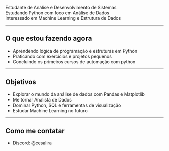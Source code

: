 Estudante de Análise e Desenvolvimento de Sistemas  
Estudando Python com foco em Análise de Dados  
Interessado em Machine Learning e Estrutura de Dados  

---

## O que estou fazendo agora
- Aprendendo lógica de programação e estruturas em Python
- Praticando com exercícios e projetos pequenos
- Concluindo os primeiros cursos de automação com python


---

## Objetivos
- Explorar o mundo da análise de dados com Pandas e Matplotlib
- Me tornar Analista de Dados
- Dominar Python, SQL e ferramentas de visualização
- Estudar Machine Learning no futuro

---

## Como me contatar
- Discord: @cesalira


<!--
**cesadev/cesadev** is a ✨ _special_ ✨ repository because its `README.md` (this file) appears on your GitHub profile.

Here are some ideas to get you started:

- 🔭 I’m currently working on ...
- 🌱 I’m currently learning ...
- 👯 I’m looking to collaborate on ...
- 🤔 I’m looking for help with ...
- 💬 Ask me about ...
- 📫 How to reach me: ...
- 😄 Pronouns: ...
- ⚡ Fun fact: ...
-->

